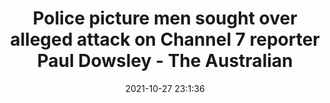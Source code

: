 ---
"title": "Police picture men sought over alleged attack on Channel 7 reporter Paul Dowsley - The Australian"
"date": "2021-10-27 23:1:36"
"feed_name": "GOOGLENEWSCONSTRUCTION"
"feed_website": "https://news.google.com/search?q=construction%2Bincident&hl=en-US&gl=US&ceid=US:en"
"feed_rss": "https://news.google.com/rss/search?q=construction%2Bincident&hl=en-US&gl=US&ceid=US:en"
"link": "https://www.theaustralian.com.au/breaking-news/police-picture-men-sought-over-alleged-attack-on-channel-7-reporter-paul-dowsley/news-story/b5e8b10ca0c5cd071ff320506d825225"
"source": "{'href': 'https://www.theaustralian.com.au', 'title': 'The Australian'}"
"file": "_posts/2021-1-1-fea7ad29286404a248f013fe15539c8dbec78a49.md"
"accident": "0"
"drilling": "0"
"dead": "0"
"injured": "0"
"arrested": "0"
"place": "unknown place"
"where": "unknown site"
"causes": "unknown"
"place_uri": "unknown place"
---